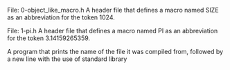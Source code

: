 File: 0-object_like_macro.h A header file that defines a macro named SIZE as an abbreviation for the token 1024.

File: 1-pi.h A header file that defines a macro named PI as an abbreviation for the token 3.14159265359.

A program that prints the name of the file it was compiled from, followed by a new line with the use of standard library
